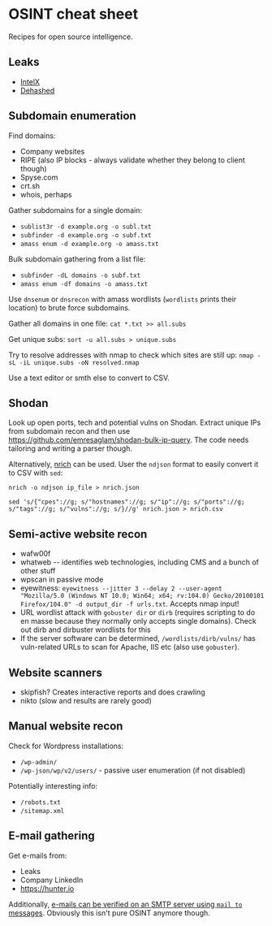 # OSINT cheat sheet

Recipes for open source intelligence.

## Leaks
* [IntelX](https://intelx.io)
* [Dehashed](https://dehashed.com)

## Subdomain enumeration

Find domains:
* Company websites
* RIPE (also IP blocks - always validate whether they belong to client though)
* Spyse.com
* crt.sh
* whois, perhaps

Gather subdomains for a single domain:
* `sublist3r -d example.org -o subl.txt`
* `subfinder -d example.org -o subf.txt`
* `amass enum -d example.org -o amass.txt`

Bulk subdomain gathering from a list file:
* `subfinder -dL domains -o subf.txt`
* `amass enum -df domains -o amass.txt`

Use `dnsenum` or `dnsrecon` with amass wordlists (`wordlists` prints their location) to brute force subdomains.

Gather all domains in one file: `cat *.txt >> all.subs`

Get unique subs: `sort -u all.subs > unique.subs`

Try to resolve addresses with nmap to check which sites are still up: `nmap -sL -iL unique.subs -oN resolved.nmap`

Use a text editor or smth else to convert to CSV.

## Shodan

Look up open ports, tech and potential vulns on Shodan. Extract unique IPs from subdomain recon and then use https://github.com/emresaglam/shodan-bulk-ip-query. The code needs tailoring and writing a parser though.

Alternatively, [nrich](https://gitlab.com/shodan-public/nrich) can be used. User the `ndjson` format to easily convert it to CSV with `sed`:
```
nrich -o ndjson ip_file > nrich.json
```

```
sed 's/{"cpes"://g; s/"hostnames"://g; s/"ip"://g; s/"ports"://g; s/"tags"://g; s/"vulns"://g; s/}//g' nrich.json > nrich.csv
```

## Semi-active website recon

* wafw00f
* whatweb -- identifies web technologies, including CMS and a bunch of other stuff
* wpscan in passive mode
* eyewitness: `eyewitness --jitter 3 --delay 2 --user-agent "Mozilla/5.0 (Windows NT 10.0; Win64; x64; rv:104.0) Gecko/20100101 Firefox/104.0" -d output_dir -f urls.txt`. Accepts nmap input!
* URL wordlist attack with `gobuster dir` or `dirb` (requires scripting to do en masse because they normally only accepts single domains). Check out dirb and dirbuster wordlists for this
* If the server software can be determined, `/wordlists/dirb/vulns/` has vuln-related URLs to scan for Apache, IIS etc (also use `gobuster`).

## Website scanners

* skipfish? Creates interactive reports and does crawling
* nikto (slow and results are rarely good)

## Manual website recon

Check for Wordpress installations:
* `/wp-admin/`
* `/wp-json/wp/v2/users/` - passive user enumeration (if not disabled)

Potentially interesting info:
* `/robots.txt`
* `/sitemap.xml`

## E-mail gathering

Get e-mails from:
* Leaks
* Company LinkedIn
* https://hunter.io

Additionally, [e-mails can be verified on an SMTP server using `mail to` messages](https://mailtrap.io/blog/verify-email-address-without-sending/). Obviously this isn't pure OSINT anymore though.
